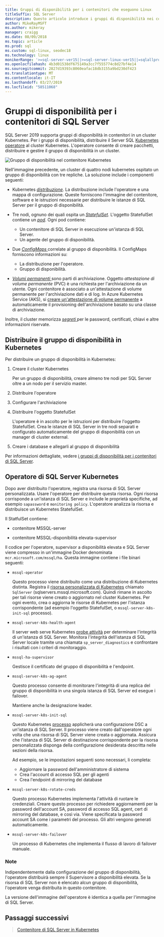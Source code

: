 ```yaml
---
title: Gruppi di disponibilità per i contenitori che eseguono Linux
titleSuffix: SQL Server
description: Questo articolo introduce i gruppi di disponibilità nei contenitori di SQL Server
author: MikeRayMSFT
ms.author: mikeray
manager: craigg
ms.date: 08/09/2018
ms.topic: article
ms.prod: sql
ms.custom: sql-linux, seodec18
ms.technology: linux
monikerRange: '>=sql-server-ver15||>=sql-server-linux-ver15||=sqlallproducts-allversions'
ms.openlocfilehash: 4b3d01538df675149a3cc7f555774c8d27bf4e14
ms.sourcegitcommit: 2827d19393c8060eafac18db3155a9bd230df423
ms.translationtype: MT
ms.contentlocale: it-IT
ms.lasthandoff: 03/27/2019
ms.locfileid: "58511068"
---
```

# <a name="always-on-availability-groups-for-sql-server-containers"></a>Gruppi di disponibilità per i contenitori di SQL Server

SQL Server 2019 supporta gruppi di disponibilità in contenitori in un cluster Kubernetes. Per i gruppi di disponibilità, distribuire il Server SQL [Kubernetes operatore](https://coreos.com/blog/introducing-operators.html) al cluster Kubernetes. L'operatore consente di creare pacchetti, distribuire e gestire il gruppo di disponibilità in un cluster.

![Gruppo di disponibilità nel contenitore Kubernetes](media/tutorial-sql-server-ag-containers-kubernetes/KubernetesCluster.png)

Nell'immagine precedente, un cluster di quattro nodi kubernetes ospitato un gruppo di disponibilità con tre repliche. La soluzione include i componenti seguenti:

* Kubernetes [ *distribuzione*](https://kubernetes.io/docs/concepts/workloads/controllers/deployment/). La distribuzione include l'operatore e una mappa di configurazione. Queste forniscono l'immagine del contenitore, software e le istruzioni necessarie per distribuire le istanze di SQL Server per il gruppo di disponibilità.

* Tre nodi, ognuno dei quali ospita un [ *StatefulSet*](https://kubernetes.io/docs/concepts/workloads/controllers/statefulset/). L'oggetto StatefulSet contiene un [ *pod*](https://kubernetes.io/docs/concepts/workloads/pods/pod-overview/). Ogni pod contiene:
  * Un contenitore di SQL Server in esecuzione un'istanza di SQL Server.
  * Un agente del gruppo di disponibilità. 

* Due [ *ConfigMaps* ](https://kubernetes.io/docs/tasks/configure-pod-container/configure-pod-configmap/) correlate al gruppo di disponibilità. Il ConfigMaps forniscono informazioni su:
  * La distribuzione per l'operatore.
  * Gruppo di disponibilità.

 * [*Volumi permanenti* ](https://kubernetes.io/docs/concepts/storage/persistent-volumes/) sono parti di archiviazione. Oggetto *attestazione di volume permanente* (PVC) è una richiesta per l'archiviazione da un utente. Ogni contenitore è associato a un'attestazione di volume permanente per l'archiviazione dati e di log. In Azure Kubernetes Service (AKS), si [creare un'attestazione di volume permanente](https://docs.microsoft.com/azure/aks/azure-disks-dynamic-pv) a automaticamente il provisioning dell'archiviazione basato su una classe di archiviazione.


Inoltre, il cluster memorizza [ *segreti* ](https://kubernetes.io/docs/concepts/configuration/secret/) per le password, certificati, chiavi e altre informazioni riservate.

## <a name="deploy-the-availability-group-in-kubernetes"></a>Distribuire il gruppo di disponibilità in Kubernetes

Per distribuire un gruppo di disponibilità in Kubernetes:

1. Creare il cluster Kubernetes

   Per un gruppo di disponibilità, creare almeno tre nodi per SQL Server oltre a un nodo per il servizio master.

1. Distribuire l'operatore

1. Configurare l'archiviazione

1. Distribuire l'oggetto StatefulSet

   L'operatore è in ascolto per le istruzioni per distribuire l'oggetto StatefulSet. Crea le istanze di SQL Server in tre nodi separati e configurato automaticamente del gruppo di disponibilità con un manager di cluster external.

1. Creare i database e allegarli al gruppo di disponibilità

Per informazioni dettagliate, vedere [i gruppi di disponibilità per i contenitori di SQL Server](sql-server-ag-kubernetes.md).

## <a name="sql-server-kubernetes-operator"></a>Operatore di SQL Server Kubernetes

Dopo aver distribuito l'operatore, registra una risorsa di SQL Server personalizzata. Usare l'operatore per distribuire questa risorsa.  Ogni risorsa corrisponde a un'istanza di SQL Server e include le proprietà specifiche, ad esempio `sapassword` e `monitoring policy`. L'operatore analizza la risorsa e distribuisce un Kubernetes StatefulSet.

Il StatfulSet contiene:

* contenitore MSSQL-server

* contenitore MSSQL-disponibilità elevata-supervisor

Il codice per l'operatore, supervisor a disponibilità elevata e SQL Server viene compresso in un'immagine Docker denominata `mcr.microsoft.com/mssql/ha`. Questa immagine contiene i file binari seguenti:

* `mssql-operator`

    Questo processo viene distribuito come una distribuzione di Kubernetes distinta. Registra il [risorsa personalizzata di Kubernetes](https://kubernetes.io/docs/concepts/extend-kubernetes/api-extension/custom-resources/) chiamato `SqlServer` (sqlservers.mssql.microsoft.com). Quindi rimane in ascolto per tali risorse viene creato o aggiornato nel cluster Kubernetes. Per ogni evento, crea o aggiorna le risorse di Kubernetes per l'istanza corrispondente (ad esempio l'oggetto StatefulSet, o `mssql-server-k8s-init-sql` processo).

* `mssql-server-k8s-health-agent`

    Il server web serve Kubernetes [probe attività](https://kubernetes.io/docs/tasks/configure-pod-container/configure-liveness-readiness-probes/) per determinare l'integrità di un'istanza di SQL Server. Monitora l'integrità dell'istanza di SQL Server locale tramite una chiamata `sp_server_diagnostics` e confrontare i risultati con i criteri di monitoraggio.

* `mssql-ha-supervisor`

   Gestisce il certificato del gruppo di disponibilità e l'endpoint. 

* `mssql-server-k8s-ag-agent`
  
    Questo processo consente di monitorare l'integrità di una replica del gruppo di disponibilità in una singola istanza di SQL Server ed esegue i failover.

    Mantiene anche la designazione leader.

* `mssql-server-k8s-init-sql`
  
    Questo Kubernetes [processo](https://kubernetes.io/docs/concepts/workloads/controllers/jobs-run-to-completion/) applicherà una configurazione DSC a un'istanza di SQL Server. Il processo viene creato dall'operatore ogni volta che una risorsa di SQL Server viene creata o aggiornata. Assicura che l'istanza di SQL Server di destinazione corrispondente per la risorsa personalizzata disponga della configurazione desiderata descritta nelle sezioni della risorsa.

    Ad esempio, se le impostazioni seguenti sono necessari, li completa:
  * Aggiornare la password dell'amministratore di sistema
  * Crea l'account di accesso SQL per gli agenti
  * Crea l'endpoint di mirroring del database

* `mssql-server-k8s-rotate-creds`
  
    Questo processo Kubernetes implementa l'attività di ruotare le credenziali. Creare questo processo per richiedere aggiornamenti per la password dell'account SA, password di accesso SQL agent, cert di mirroring del database, e così via. Viene specificata la password account SA come i parametri del processo. Gli altri vengono generati automaticamente.

* `mssql-server-k8s-failover`

   Un processo di Kubernetes che implementa il flusso di lavoro di failover manuale.

### <a name="notes"></a>Note

Indipendentemente dalla configurazione del gruppo di disponibilità, l'operatore distribuirà sempre il Supervisore a disponibilità elevata. Se la risorsa di SQL Server non è elencato alcun gruppo di disponibilità, l'operatore venga distribuita in questo contenitore.

La versione dell'immagine dell'operatore è identica a quella per l'immagine di SQL Server.

## <a name="next-steps"></a>Passaggi successivi

> [Contenitore di SQL Server in Kubernetes](tutorial-sql-server-containers-kubernetes.md)
